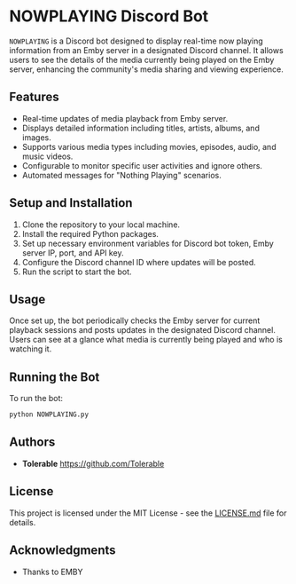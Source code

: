 # NOWPLAYING Discord Bot

`NOWPLAYING` is a Discord bot designed to display real-time now playing information from an Emby server in a designated Discord channel. It allows users to see the details of the media currently being played on the Emby server, enhancing the community's media sharing and viewing experience.

## Features

- Real-time updates of media playback from Emby server.
- Displays detailed information including titles, artists, albums, and images.
- Supports various media types including movies, episodes, audio, and music videos.
- Configurable to monitor specific user activities and ignore others.
- Automated messages for "Nothing Playing" scenarios.

## Setup and Installation

1. Clone the repository to your local machine.
2. Install the required Python packages.
3. Set up necessary environment variables for Discord bot token, Emby server IP, port, and API key.
4. Configure the Discord channel ID where updates will be posted.
5. Run the script to start the bot.

## Usage

Once set up, the bot periodically checks the Emby server for current playback sessions and posts updates in the designated Discord channel. Users can see at a glance what media is currently being played and who is watching it.

## Running the Bot

To run the bot:

```bash
python NOWPLAYING.py
```

## Authors

- **Tolerable** https://github.com/Tolerable

## License

This project is licensed under the MIT License - see the [LICENSE.md](LICENSE.md) file for details.

## Acknowledgments

- Thanks to EMBY
